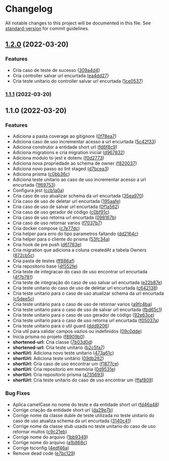 # Changelog

All notable changes to this project will be documented in this file. See [standard-version](https://github.com/conventional-changelog/standard-version) for commit guidelines.

## [1.2.0](https://github.com/GustavoCesarSantos/encurtador-api/compare/v1.1.1...v1.2.0) (2022-03-20)


### Features

* Cria caso de teste de sucesso ([309a4d4](https://github.com/GustavoCesarSantos/encurtador-api/commit/309a4d4a5c446d01f95834245c841b551d13e4f8))
* Cria controller salvar url encurtada ([ea4dd27](https://github.com/GustavoCesarSantos/encurtador-api/commit/ea4dd27842734d2e24f6181d48971ba09a72e663))
* Cria teste unitario do controller salvar url encurtada ([1ce0537](https://github.com/GustavoCesarSantos/encurtador-api/commit/1ce053746c096669595b9b8e78c8a07041c45273))

### [1.1.1](https://github.com/GustavoCesarSantos/encurtador-api/compare/v1.1.0...v1.1.1) (2022-03-20)

## 1.1.0 (2022-03-20)

### Features

-   Adiciona a pasta coverage ao gitignore ([0f78ea7](https://github.com/GustavoCesarSantos/encurtador-api/commit/0f78ea783c250ecd23e8010cdc526efa8940f098))
-   Adiciona caso de uso incrementar acesso a url encurtada ([5c42f33](https://github.com/GustavoCesarSantos/encurtador-api/commit/5c42f3345de043a4e8c496a68c91e0dfa2588cd5))
-   Adiciona construtor a entidade short url ([fd6f8c9](https://github.com/GustavoCesarSantos/encurtador-api/commit/fd6f8c98c775be5de76af66ac1cb6b8aa835b660))
-   Adiciona migrations e cria migration inicial ([d967832](https://github.com/GustavoCesarSantos/encurtador-api/commit/d9678323428a09b856c88a39bff2451ed330561e))
-   Adiciona modulo ts-jest e dotenv ([f0d2773](https://github.com/GustavoCesarSantos/encurtador-api/commit/f0d277337e79ed7d340b273cc0345fc56d02dd88))
-   Adiciona nova propriedade ao schema de owner ([f820037](https://github.com/GustavoCesarSantos/encurtador-api/commit/f820037afaa5941dcdaded98816cfc33cc340cf4))
-   Adiciona novo passo ao lint staged ([d7bcea3](https://github.com/GustavoCesarSantos/encurtador-api/commit/d7bcea3fc288ae2678d97a5267be46823b358727))
-   Adiciona prisma ([c0bb36c](https://github.com/GustavoCesarSantos/encurtador-api/commit/c0bb36cd22f692c4798d554fc5fd83e3e045607f))
-   Adiciona teste unitario ao caso de uso incrementar acesso a url encurtada ([1f69753](https://github.com/GustavoCesarSantos/encurtador-api/commit/1f697532facd8fc8084ec11b6f2e35a3b6418e4f))
-   Configura jest ([ccb1a0a](https://github.com/GustavoCesarSantos/encurtador-api/commit/ccb1a0a12055fb3086eedce26dc8364603b4848e))
-   Cria caso de uso atualizar schema da url encurtada ([35ea970](https://github.com/GustavoCesarSantos/encurtador-api/commit/35ea970532267cf96dbbb23664ce2227a8f7a0a6))
-   Cria caso de uso de deletar url encurtada ([195aafe](https://github.com/GustavoCesarSantos/encurtador-api/commit/195aafe7a07a3892ffe716c10e8d1ae5681cdbaf))
-   Cria caso de uso de salvar url encurtada ([0f1a562](https://github.com/GustavoCesarSantos/encurtador-api/commit/0f1a562297708bc2fb9c724f174c4d02235bb261))
-   Cria caso de uso gerador de código ([c0bf91c](https://github.com/GustavoCesarSantos/encurtador-api/commit/c0bf91cb55b5bac7753a932ce6fc1c35784951b5))
-   Cria caso de uso retorna url encurtada ([098167b](https://github.com/GustavoCesarSantos/encurtador-api/commit/098167b7e4d4477e7aab92b3845ba70ffcc6b80f))
-   Cria caso de uso retornar varios ([f7037b7](https://github.com/GustavoCesarSantos/encurtador-api/commit/f7037b7992b3aa4069dcfeb74fc636b96c5d0db4))
-   Cria docker compose ([c7e77dc](https://github.com/GustavoCesarSantos/encurtador-api/commit/c7e77dce7fbe173c365779cf59804d5018f82efb))
-   Cria helper para erro do tipo parametros faltando ([dd2164c](https://github.com/GustavoCesarSantos/encurtador-api/commit/dd2164c9c692bf8d43b9e4fee8edd1e878c2c619))
-   Cria helper para o cliente do prisma ([53fc34a](https://github.com/GustavoCesarSantos/encurtador-api/commit/53fc34a0633cf628ac52b4e9de8f53d7b450378f))
-   Cria hook de pre push ([d61783e](https://github.com/GustavoCesarSantos/encurtador-api/commit/d61783e274b9bd975c4528cff69e7b4c7b20a576))
-   Cria migration que adiciona a coluna createdAt a tabela Owners ([872cb5c](https://github.com/GustavoCesarSantos/encurtador-api/commit/872cb5cc59181e8cc75f2d15494c14be88c79b12))
-   Cria pasta de testes ([ff886af](https://github.com/GustavoCesarSantos/encurtador-api/commit/ff886afb56a10e57e635997c95f48f84424e4a5c))
-   Cria repositorio base ([4f552fe](https://github.com/GustavoCesarSantos/encurtador-api/commit/4f552fe82e75e000d459397c27e20b567167c470))
-   Cria teste de integracao do caso de uso encontrar url encurtada ([4f7b781](https://github.com/GustavoCesarSantos/encurtador-api/commit/4f7b7819a84c677f2d36dc0130a90857d4a13cc0))
-   Cria teste de integração do caso de uso salvar url encurtada ([e22b87e](https://github.com/GustavoCesarSantos/encurtador-api/commit/e22b87e12aa464c8fea92c6d29ae48b6a935eff7))
-   Cria teste unitario do caso de uso de deletar url encurtada ([c642138](https://github.com/GustavoCesarSantos/encurtador-api/commit/c6421382510f822d756baba9d20739edb69eb119))
-   Cria teste unitario para o caso de uso atualizar schema da url encurtada ([c5dee5c](https://github.com/GustavoCesarSantos/encurtador-api/commit/c5dee5ce248957013bbe08692d5b5466d918b1c4))
-   Cria teste unitário para o caso de uso de retornar varios ([a9fc4ba](https://github.com/GustavoCesarSantos/encurtador-api/commit/a9fc4ba1a6841d4be40ab105339725fbf88bfae4))
-   Cria teste unitario para o caso de uso de salvar url encurtada ([fbd65c1](https://github.com/GustavoCesarSantos/encurtador-api/commit/fbd65c17046aba4b09ae9eb85a7add7e73bd18dd))
-   Cria teste unitario para o caso de uso gerador de código ([92e63ce](https://github.com/GustavoCesarSantos/encurtador-api/commit/92e63cef02ae26140d9ebcf040d11f6094e4b618))
-   Cria teste unitario para o caso de uso retorna url encurtada ([f05037a](https://github.com/GustavoCesarSantos/encurtador-api/commit/f05037a31ea160fbdf6b5b5106d0bea0c5683551))
-   Cria teste unitario para o util guard ([ddd9206](https://github.com/GustavoCesarSantos/encurtador-api/commit/ddd9206248d943a20d940e903b6b7db1c8a11252))
-   Cria util para validar campos vazios ou indefinidos ([09c0dde](https://github.com/GustavoCesarSantos/encurtador-api/commit/09c0dde5a3cb79e7979ac38c74eec67d17f5aea8))
-   Inicia prisma no projeto ([f8909b0](https://github.com/GustavoCesarSantos/encurtador-api/commit/f8909b097a38f85ea8c789af423d8835b9ac9f0b))
-   **shortened-url:** Cria classe ([7b03d0d](https://github.com/GustavoCesarSantos/encurtador-api/commit/7b03d0df7a5d3d06d4d4366281d8666d99dd3d78))
-   **shortened-url:** Cria teste unitario ([b2c5fa7](https://github.com/GustavoCesarSantos/encurtador-api/commit/b2c5fa7b455cb4fc94ab1467c99d1b4981e9a77f))
-   **shortUrl:** Adiciona novo teste unitario ([473a61c](https://github.com/GustavoCesarSantos/encurtador-api/commit/473a61cde290eeee083ce320325c2db7e84508be))
-   **shortUrl:** Adiciona teste unitário ([09db262](https://github.com/GustavoCesarSantos/encurtador-api/commit/09db2628ec3d349530fbecb609d0bb7ef8f95cca))
-   **shortUrl:** Cria caso de uso encontrar um ([f1877ce](https://github.com/GustavoCesarSantos/encurtador-api/commit/f1877ce053c914be5eb8f561ecd69f6219cde7c7))
-   **shortUrl:** Cria repositorio em memória ([0d9531e](https://github.com/GustavoCesarSantos/encurtador-api/commit/0d9531eeea643e35df46708519851b142afe7a55))
-   **shortUrl:** Cria repositorio prisma ([a735693](https://github.com/GustavoCesarSantos/encurtador-api/commit/a73569395e63eee4379de9f4fecce2d0d36ec235))
-   **shortUrl:** Cria teste unitario do caso de uso encontrar um ([ffaf809](https://github.com/GustavoCesarSantos/encurtador-api/commit/ffaf809f1ce0209bc806dc1068ca7629b490430d))

### Bug Fixes

-   Aplica camelCase no nome do teste e da entidade short url ([fd46a48](https://github.com/GustavoCesarSantos/encurtador-api/commit/fd46a48ee66836ab8a5ed13cd1c53eaa016dd5a0))
-   Corrige criação da entidade short url ([da29e7b](https://github.com/GustavoCesarSantos/encurtador-api/commit/da29e7b8f0e5feeaf24e44616889ff9785d20ab1))
-   Corrige nome da classe duble de teste utilizada no teste unitario do caso de uso atualiza schema da url encurtada ([3140c41](https://github.com/GustavoCesarSantos/encurtador-api/commit/3140c41619412387cf066c0a8ae33c29af41a5ca))
-   Corrige nome da classe stub usada no teste unitario do caso de uso retornar muitos ([c9c21eb](https://github.com/GustavoCesarSantos/encurtador-api/commit/c9c21eb069e27bc7715dea1fd2169ba0cb880dff))
-   Corrige nome do arquivo ([1bb9349](https://github.com/GustavoCesarSantos/encurtador-api/commit/1bb9349158826d48c0916a827083b2c99a53fc39))
-   Corrige nome do arquivo ([a1b868c](https://github.com/GustavoCesarSantos/encurtador-api/commit/a1b868c5ea15d4a100f44c65bb17c18b7956ffdf))
-   Corrige tsconfig ([4edf46a](https://github.com/GustavoCesarSantos/encurtador-api/commit/4edf46a82cdd092e92f9437108a2a70c4766cdba))
-   Remove dead code ([e7bc129](https://github.com/GustavoCesarSantos/encurtador-api/commit/e7bc129e15810a977458c72182bcacdfdefb3753))
